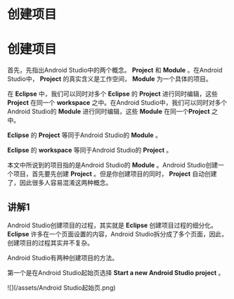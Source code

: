 # 创建项目



# **创建项目**

首先，先指出Android Studio中的两个概念。 **Project** 和 **Module** 。在Android Studio中， **Project** 的真实含义是工作空间， **Module** 为一个具体的项目。



在 **Eclipse** 中，我们可以同时对多个 **Eclipse** 的 **Project** 进行同时编辑，这些 **Project** 在同一个 **workspace** 之中。在Android Studio中，我们可以同时对多个Android Studio的 **Module** 进行同时编辑，这些 **Module** 在同一个**Project** 之中。



**Eclipse** 的 **Project** 等同于Android Studio的 **Module** 。

**Eclipse** 的 **workspace** 等同于Android Studio的 **Project** 。



本文中所说到的项目指的是Android Studio的 **Module** 。Android Studio创建一个项目，首先要先创建 **Project** 。但是你创建项目的同时， **Project** 自动创建了，因此很多人容易混淆这两种概念。





## **讲解1**

Android Studio创建项目的过程，其实就是 **Eclipse** 创建项目过程的细分化。 **Eclipse** 许多在一个页面设置的内容，Android Studio拆分成了多个页面，因此，创建项目的过程其实并不复杂。



Android Studio有两种创建项目的方法。

第一个是在Android Studio起始页选择 **Start a new Android Studio project** 。 



![](/assets/Android Studio起始页.png)

